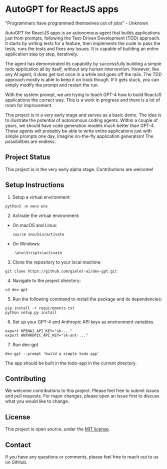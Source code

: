 # AutoGPT for ReactJS apps

"Programmers have programmed themselves out of jobs" - Unknown

AutoGPT for ReactJS apps is an autonomous agent that builds applications just from prompts, following the Test-Driven Development (TDD) approach. It starts by writing tests for a feature, then implements the code to pass the tests, runs the tests and fixes any issues. It is capable of building an entire application step by step, iteratively. 

The agent has demonstrated its capability by successfully building a simple todo application all by itself, without any human intervention. However, like any AI agent, it does get lost once in a while and goes off the rails. The TDD approach mostly is able to keep it on track though. If it gets stuck, you can simply modify the prompt and restart the run.

With the system prompt, we are trying to teach GPT-4 how to build ReactJS applications the correct way. This is a work in progress and there is a lot of room for improvement.

This project is in a very early stage and serves as a basic demo. The idea is to illustrate the potential of autonomous coding agents. Within a couple of years, we should have code generation models much better than GPT-4. These agents will probably be able to write entire applications just with simple prompts one day. Imagine on-the-fly application generation! The possibilities are endless.

## Project Status

This project is in the very early alpha stage. Contributions are welcome!

## Setup Instructions

1. Setup a virtual environment:
```
python3 -m venv env
```

2. Activate the virtual environment:
- On macOS and Linux:
  ```
  source env/bin/activate
  ```
- On Windows:
  ```
  .\env\Scripts\activate
  ```
3. Clone the repository to your local machine:
```
git clone https://github.com/gimlet-ai/dev-gpt.git

```
4. Navigate to the project directory:
```
cd dev-gpt
```

5. Run the following command to install the package and its dependencies:
```
pip install -r requirements.txt
python setup.py install
```

6. Set up your GPT-4 and Anthropic API keys as environment variables.
```
export OPENAI_API_KEY="sk-..."
export ANTHROPIC_API_KEY="sk-ant-..."
```

7. Run dev-gpt
```
dev-gpt --prompt 'build a simple todo app'
```

The app should be built in the todo-app in the current directory.


## Contributing

We welcome contributions to this project. Please feel free to submit issues and pull requests. For major changes, please open an issue first to discuss what you would like to change.

## License

This project is open source, under the [MIT license](LICENSE).

## Contact

If you have any questions or comments, please feel free to reach out to us on GitHub.
